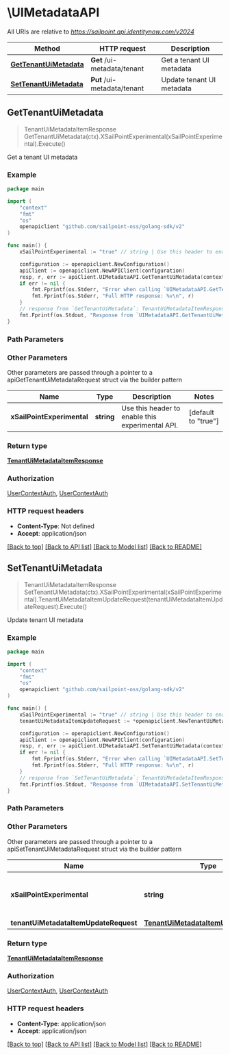 # \UIMetadataAPI

All URIs are relative to *https://sailpoint.api.identitynow.com/v2024*

Method | HTTP request | Description
------------- | ------------- | -------------
[**GetTenantUiMetadata**](UIMetadataAPI.md#GetTenantUiMetadata) | **Get** /ui-metadata/tenant | Get a tenant UI metadata
[**SetTenantUiMetadata**](UIMetadataAPI.md#SetTenantUiMetadata) | **Put** /ui-metadata/tenant | Update tenant UI metadata



## GetTenantUiMetadata

> TenantUiMetadataItemResponse GetTenantUiMetadata(ctx).XSailPointExperimental(xSailPointExperimental).Execute()

Get a tenant UI metadata



### Example

```go
package main

import (
	"context"
	"fmt"
	"os"
	openapiclient "github.com/sailpoint-oss/golang-sdk/v2"
)

func main() {
	xSailPointExperimental := "true" // string | Use this header to enable this experimental API. (default to "true")

	configuration := openapiclient.NewConfiguration()
	apiClient := openapiclient.NewAPIClient(configuration)
	resp, r, err := apiClient.UIMetadataAPI.GetTenantUiMetadata(context.Background()).XSailPointExperimental(xSailPointExperimental).Execute()
	if err != nil {
		fmt.Fprintf(os.Stderr, "Error when calling `UIMetadataAPI.GetTenantUiMetadata``: %v\n", err)
		fmt.Fprintf(os.Stderr, "Full HTTP response: %v\n", r)
	}
	// response from `GetTenantUiMetadata`: TenantUiMetadataItemResponse
	fmt.Fprintf(os.Stdout, "Response from `UIMetadataAPI.GetTenantUiMetadata`: %v\n", resp)
}
```

### Path Parameters



### Other Parameters

Other parameters are passed through a pointer to a apiGetTenantUiMetadataRequest struct via the builder pattern


Name | Type | Description  | Notes
------------- | ------------- | ------------- | -------------
 **xSailPointExperimental** | **string** | Use this header to enable this experimental API. | [default to &quot;true&quot;]

### Return type

[**TenantUiMetadataItemResponse**](TenantUiMetadataItemResponse.md)

### Authorization

[UserContextAuth](../README.md#UserContextAuth), [UserContextAuth](../README.md#UserContextAuth)

### HTTP request headers

- **Content-Type**: Not defined
- **Accept**: application/json

[[Back to top]](#) [[Back to API list]](../README.md#documentation-for-api-endpoints)
[[Back to Model list]](../README.md#documentation-for-models)
[[Back to README]](../README.md)


## SetTenantUiMetadata

> TenantUiMetadataItemResponse SetTenantUiMetadata(ctx).XSailPointExperimental(xSailPointExperimental).TenantUiMetadataItemUpdateRequest(tenantUiMetadataItemUpdateRequest).Execute()

Update tenant UI metadata



### Example

```go
package main

import (
	"context"
	"fmt"
	"os"
	openapiclient "github.com/sailpoint-oss/golang-sdk/v2"
)

func main() {
	xSailPointExperimental := "true" // string | Use this header to enable this experimental API. (default to "true")
	tenantUiMetadataItemUpdateRequest := *openapiclient.NewTenantUiMetadataItemUpdateRequest() // TenantUiMetadataItemUpdateRequest | 

	configuration := openapiclient.NewConfiguration()
	apiClient := openapiclient.NewAPIClient(configuration)
	resp, r, err := apiClient.UIMetadataAPI.SetTenantUiMetadata(context.Background()).XSailPointExperimental(xSailPointExperimental).TenantUiMetadataItemUpdateRequest(tenantUiMetadataItemUpdateRequest).Execute()
	if err != nil {
		fmt.Fprintf(os.Stderr, "Error when calling `UIMetadataAPI.SetTenantUiMetadata``: %v\n", err)
		fmt.Fprintf(os.Stderr, "Full HTTP response: %v\n", r)
	}
	// response from `SetTenantUiMetadata`: TenantUiMetadataItemResponse
	fmt.Fprintf(os.Stdout, "Response from `UIMetadataAPI.SetTenantUiMetadata`: %v\n", resp)
}
```

### Path Parameters



### Other Parameters

Other parameters are passed through a pointer to a apiSetTenantUiMetadataRequest struct via the builder pattern


Name | Type | Description  | Notes
------------- | ------------- | ------------- | -------------
 **xSailPointExperimental** | **string** | Use this header to enable this experimental API. | [default to &quot;true&quot;]
 **tenantUiMetadataItemUpdateRequest** | [**TenantUiMetadataItemUpdateRequest**](TenantUiMetadataItemUpdateRequest.md) |  | 

### Return type

[**TenantUiMetadataItemResponse**](TenantUiMetadataItemResponse.md)

### Authorization

[UserContextAuth](../README.md#UserContextAuth), [UserContextAuth](../README.md#UserContextAuth)

### HTTP request headers

- **Content-Type**: application/json
- **Accept**: application/json

[[Back to top]](#) [[Back to API list]](../README.md#documentation-for-api-endpoints)
[[Back to Model list]](../README.md#documentation-for-models)
[[Back to README]](../README.md)

